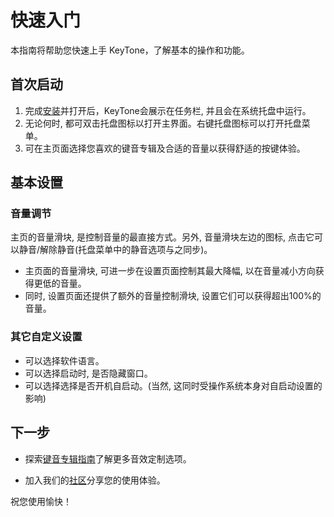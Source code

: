 # 快速入门

本指南将帮助您快速上手 KeyTone，了解基本的操作和功能。

## 首次启动

1. 完成[安装](../installation/index.md)并打开后，KeyTone会展示在任务栏, 并且会在系统托盘中运行。
2. 无论何时, 都可双击托盘图标以打开主界面。右键托盘图标可以打开托盘菜单。
3. 可在主页面选择您喜欢的键音专辑及合适的音量以获得舒适的按键体验。

## 基本设置

### 音量调节

主页的音量滑块, 是控制音量的最直接方式。另外, 音量滑块左边的图标, 点击它可以静音/解除静音(托盘菜单中的静音选项与之同步)。
* 主页面的音量滑块, 可进一步在设置页面控制其最大降幅, 以在音量减小方向获得更低的音量。
* 同时, 设置页面还提供了额外的音量控制滑块, 设置它们可以获得超出100%的音量。

### 其它自定义设置

- 可以选择软件语言。
- 可以选择启动时, 是否隐藏窗口。
- 可以选择选择是否开机自启动。(当然, 这同时受操作系统本身对自启动设置的影响)

## 下一步

- 探索[键音专辑指南](../../key-package/introduction/index.md)了解更多音效定制选项。
<!-- - 查看[进阶功能](../../other/index.md)发现更多可能性。 -->
- 加入我们的[社区](https://github.com/LuSrackhall/KeyTone/discussions)分享您的使用体验。

<!-- ## 故障排除

如果您遇到问题：
1. 检查系统音频设置是否正确
2. 确保给予了必要的系统权限
3. 查看应用日志了解详细信息
4. 访问我们的[帮助中心](../../other/troubleshooting.md)获取更多支持 -->

祝您使用愉快！